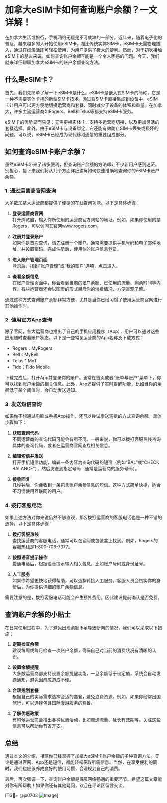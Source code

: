 # 加拿大eSIM卡如何查询账户余额？一文详解！

在加拿大生活或旅行，手机网络无疑是不可或缺的一部分。近年来，随着电子化的普及，越来越多的人开始使用eSIM卡。相比传统实体SIM卡，eSIM卡无需物理插入，通过在线激活即可轻松使用，为用户提供了极大的便利。然而，对于初次接触eSIM卡的朋友来说，如何查询账户余额可能是一个令人困惑的问题。今天，我们就来详细聊聊加拿大eSIM卡的账户余额查询方法。

## 什么是eSIM卡？

首先，我们先简单了解一下eSIM卡是什么。eSIM卡是嵌入式SIM卡的简称，它是一种不需要实体卡槽的新型SIM卡技术。通过将SIM卡直接集成到设备中，eSIM卡让用户可以更方便地切换运营商和套餐，同时减少了设备的体积和重量。在加拿大，许多主流运营商如Rogers、Bell和Telus等都支持eSIM卡服务。

eSIM卡的优势显而易见：无需更换实体卡，支持多运营商切换，以及更加灵活的套餐选择。此外，由于eSIM卡与设备绑定，它还能有效防止SIM卡丢失或损坏的问题。可以说，eSIM卡已经成为现代移动通信的重要组成部分。

## 如何查询eSIM卡账户余额？

虽然eSIM卡带来了诸多便利，但查询账户余额的方法却让不少新用户感到迷茫。别担心，接下来我们将从几个方面详细讲解如何快速准确地查询你的eSIM卡账户余额。

### 1. 通过运营商官网查询

大多数加拿大运营商都提供了便捷的在线查询功能。以下是具体步骤：

1. **登录运营商官网**  
   打开浏览器，输入你所使用的运营商官方网站的地址。例如，如果你使用的是Rogers，可以访问其官网www.rogers.com。
   
2. **注册并登录账户**  
   如果你是首次查询，请先注册一个账户。通常需要提供手机号码和电子邮件地址，并设置密码。完成注册后，使用你的账户信息登录。

3. **进入账户管理页面**  
   登录后，找到“账户管理”或“我的账户”选项，点击进入。

4. **查看余额信息**  
   在账户管理页面中，你会看到当前的账户余额、已使用的流量、剩余时间等内容。有些运营商还会以图表的形式展示你的消费情况，方便直观了解。

通过这种方式查询账户余额非常方便，尤其是当你已经习惯了使用运营商官网进行其他操作时。

### 2. 使用官方App查询

除了官网，各大运营商也推出了自己的手机应用程序（App），用户可以通过这些应用随时查看账户状态。以下是一些常见运营商的App名称及下载方式：

- Rogers：MyRogers  
- Bell：MyBell  
- Telus：MyT  
- Fido：Fido Mobile  

下载完成后，打开App并登录你的账户。通常在首页或者“账单与账户”菜单下，你可以找到账户余额的相关信息。此外，App还提供了实时提醒功能，比如当你的余额低于某个阈值时，会自动发送通知。

### 3. 发送短信查询

如果你不想通过电脑或手机App操作，还可以尝试发送短信的方式查询余额。具体步骤如下：

1. **获取查询代码**  
   不同运营商的查询代码可能会有所不同。一般来说，你可以拨打客服热线咨询具体的查询代码，或者在运营商官网查找相关信息。

2. **编辑短信并发送**  
   打开手机短信功能，编辑一条内容为查询代码的短信（例如“BAL”或“CHECK BALANCE”），然后发送到指定号码（通常是运营商的服务号码）。

3. **接收回复**  
   几秒钟后，你会收到一条包含账户余额信息的短信。这种方式简单快捷，适合不习惯使用互联网的用户。

### 4. 拨打客服电话

如果上述方法对你来说仍然不够直观，那么拨打运营商的客服电话也是一种不错的选择。以下是具体步骤：

1. **拨打客服热线**  
   查找运营商的客服电话，通常可以在官网或包装盒上找到。例如，Rogers的客服热线是1-800-706-7377。

2. **按照语音提示操作**  
   接通电话后，根据语音提示输入相关信息，比如账户号码或身份证号。

3. **人工服务**  
   如果你希望更快地获得帮助，可以选择转接人工服务。客服人员会核实你的身份后，为你提供详细的账户余额信息。

需要注意的是，拨打客服电话可能会产生额外费用，因此建议提前确认是否免费。

## 查询账户余额的小贴士

在日常使用过程中，为了避免出现余额不足导致断网的情况，我们可以采取以下措施：

1. **定期检查余额**  
   建议每周或每月检查一次账户余额，确保自己对当前的消费状况有清晰的认识。

2. **设置余额提醒**  
   大多数运营商都支持设置余额提醒功能，一旦余额低于设定值，系统会自动发送通知，避免因疏忽造成不便。

3. **合理规划套餐**  
   根据自己的实际需求选择合适的套餐，避免浪费资源。例如，如果你经常出国旅行，可以选择包含国际漫游服务的套餐。

4. **了解优惠政策**  
   有时候运营商会推出各种优惠活动，比如赠送流量、延长有效期等。关注这些信息可以帮助你节省开支。

## 总结

通过本文的介绍，相信你已经掌握了加拿大eSIM卡账户余额的多种查询方法。无论是通过官网、App还是短信，都能轻松获取所需信息。当然，在享受便利的同时，我们也应该养成良好的使用习惯，合理规划自己的消费。

最后，再次强调一下，查询账户余额是保障网络畅通的重要环节。希望这篇文章能对你有所帮助！如果你还有其他疑问，欢迎在评论区留言交流。

[TG💪+ @jx0703 ![Image](https://github.com/user-attachments/assets/dbca1d08-cadb-493c-b0ec-ad6f7a83f270)]